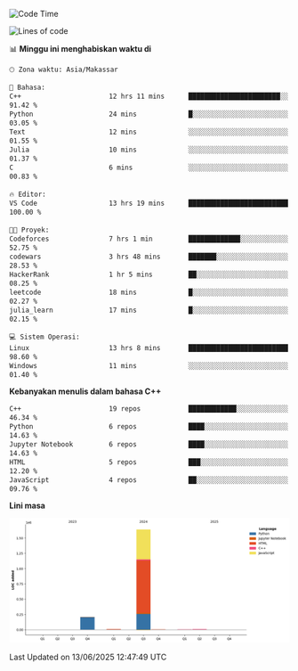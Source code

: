 <!--START_SECTION:waka-->
![Code Time](http://img.shields.io/badge/Code%20Time-275%20hrs%2030%20mins-blue)

![Lines of code](https://img.shields.io/badge/Sejak%20Hello%20World%20aku%20telah%20menulis-1.9%20million%20baris%20kode-blue)

📊 **Minggu ini menghabiskan waktu di** 

```text
🕑︎ Zona waktu: Asia/Makassar

💬 Bahasa: 
C++                      12 hrs 11 mins      ███████████████████████░░   91.42 % 
Python                   24 mins             █░░░░░░░░░░░░░░░░░░░░░░░░   03.05 % 
Text                     12 mins             ░░░░░░░░░░░░░░░░░░░░░░░░░   01.55 % 
Julia                    10 mins             ░░░░░░░░░░░░░░░░░░░░░░░░░   01.37 % 
C                        6 mins              ░░░░░░░░░░░░░░░░░░░░░░░░░   00.83 % 

🔥 Editor: 
VS Code                  13 hrs 19 mins      █████████████████████████   100.00 % 

🐱‍💻 Proyek: 
Codeforces               7 hrs 1 min         █████████████░░░░░░░░░░░░   52.75 % 
codewars                 3 hrs 48 mins       ███████░░░░░░░░░░░░░░░░░░   28.53 % 
HackerRank               1 hr 5 mins         ██░░░░░░░░░░░░░░░░░░░░░░░   08.25 % 
leetcode                 18 mins             █░░░░░░░░░░░░░░░░░░░░░░░░   02.27 % 
julia_learn              17 mins             █░░░░░░░░░░░░░░░░░░░░░░░░   02.15 % 

💻 Sistem Operasi: 
Linux                    13 hrs 8 mins       █████████████████████████   98.60 % 
Windows                  11 mins             ░░░░░░░░░░░░░░░░░░░░░░░░░   01.40 % 
```

**Kebanyakan menulis dalam bahasa C++** 

```text
C++                      19 repos            ████████████░░░░░░░░░░░░░   46.34 % 
Python                   6 repos             ████░░░░░░░░░░░░░░░░░░░░░   14.63 % 
Jupyter Notebook         6 repos             ████░░░░░░░░░░░░░░░░░░░░░   14.63 % 
HTML                     5 repos             ███░░░░░░░░░░░░░░░░░░░░░░   12.20 % 
JavaScript               4 repos             ██░░░░░░░░░░░░░░░░░░░░░░░   09.76 % 
```



**Lini masa**

![Lines of Code chart](https://raw.githubusercontent.com/yusuf601/yusuf601/main/assets/bar_graph.png)


 Last Updated on 13/06/2025 12:47:49 UTC
<!--END_SECTION:waka-->

